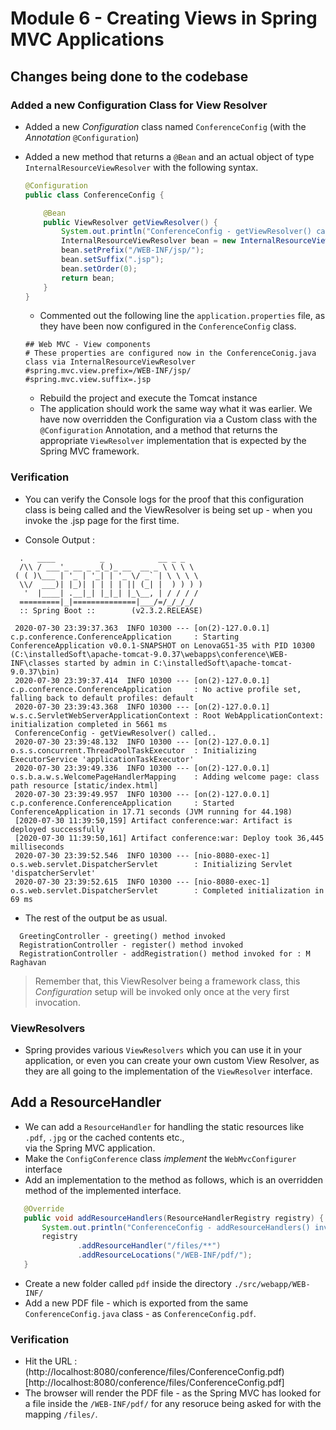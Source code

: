 # Module 6 - Creating Views in Spring MVC Applications

## Changes being done to the codebase

### Added a new Configuration Class for  View Resolver

 * Added a new *Configuration* class named `ConferenceConfig` (with the _Annotation_ `@Configuration`)
 * Added a new method that returns a `@Bean` and an actual object of type `InternalResourceViewResolver` with the 
   following syntax.
   
   ```java
   @Configuration
   public class ConferenceConfig {
   
       @Bean
       public ViewResolver getViewResolver() {
           System.out.println("ConferenceConfig - getViewResolver() called..");
           InternalResourceViewResolver bean = new InternalResourceViewResolver();
           bean.setPrefix("/WEB-INF/jsp/");
           bean.setSuffix(".jsp");
           bean.setOrder(0);
           return bean;
       }
   }
   ```
   * Commented out the following line the `application.properties` file, as they have been 
   now configured in the `ConferenceConfig` class.
   
   ```properties
   ## Web MVC - View components
   # These properties are configured now in the ConferenceConig.java class via InternalResourceViewResolver
   #spring.mvc.view.prefix=/WEB-INF/jsp/
   #spring.mvc.view.suffix=.jsp
   ```
   
   * Rebuild the project and execute the Tomcat instance
   * The application should work the same way what it was earlier. We have now overridden the 
   Configuration via a Custom class with the `@Configuration` Annotation, and a method that returns the
   appropriate `ViewResolver` implementation that is expected by the Spring MVC framework.
   
  ### Verification 
  
   * You can verify the Console logs for the proof that this configuration class is being called and the 
   ViewResolver is being set up - when you invoke the .jsp page for the first time.
   
   * Console Output :
   
   ```text
     .   ____          _            __ _ _
     /\\ / ___'_ __ _ _(_)_ __  __ _ \ \ \ \
    ( ( )\___ | '_ | '_| | '_ \/ _` | \ \ \ \
     \\/  ___)| |_)| | | | | || (_| |  ) ) ) )
      '  |____| .__|_| |_|_| |_\__, | / / / /
     =========|_|==============|___/=/_/_/_/
     :: Spring Boot ::        (v2.3.2.RELEASE)
    
    2020-07-30 23:39:37.363  INFO 10300 --- [on(2)-127.0.0.1] c.p.conference.ConferenceApplication     : Starting ConferenceApplication v0.0.1-SNAPSHOT on LenovaG51-35 with PID 10300 (C:\installedSoft\apache-tomcat-9.0.37\webapps\conference\WEB-INF\classes started by admin in C:\installedSoft\apache-tomcat-9.0.37\bin)
    2020-07-30 23:39:37.414  INFO 10300 --- [on(2)-127.0.0.1] c.p.conference.ConferenceApplication     : No active profile set, falling back to default profiles: default
    2020-07-30 23:39:43.368  INFO 10300 --- [on(2)-127.0.0.1] w.s.c.ServletWebServerApplicationContext : Root WebApplicationContext: initialization completed in 5661 ms
    ConferenceConfig - getViewResolver() called..
    2020-07-30 23:39:48.132  INFO 10300 --- [on(2)-127.0.0.1] o.s.s.concurrent.ThreadPoolTaskExecutor  : Initializing ExecutorService 'applicationTaskExecutor'
    2020-07-30 23:39:49.336  INFO 10300 --- [on(2)-127.0.0.1] o.s.b.a.w.s.WelcomePageHandlerMapping    : Adding welcome page: class path resource [static/index.html]
    2020-07-30 23:39:49.957  INFO 10300 --- [on(2)-127.0.0.1] c.p.conference.ConferenceApplication     : Started ConferenceApplication in 17.71 seconds (JVM running for 44.198)
    [2020-07-30 11:39:50,159] Artifact conference:war: Artifact is deployed successfully
    [2020-07-30 11:39:50,161] Artifact conference:war: Deploy took 36,445 milliseconds
    2020-07-30 23:39:52.546  INFO 10300 --- [nio-8080-exec-1] o.s.web.servlet.DispatcherServlet        : Initializing Servlet 'dispatcherServlet'
    2020-07-30 23:39:52.615  INFO 10300 --- [nio-8080-exec-1] o.s.web.servlet.DispatcherServlet        : Completed initialization in 69 ms
   ```
  * The rest of the output be as usual. 
  
  ```text
    GreetingController - greeting() method invoked
    RegistrationController - register() method invoked
    RegistrationController - addRegistration() method invoked for : M Raghavan 
  ```
  > Remember that, this ViewResolver being a framework class, this *Configuration* setup will be invoked only once at the very first invocation.

### ViewResolvers

 *  Spring provides various `ViewResolvers` which you can use it in your application, or even you can
 create your own custom View Resolver, as they are all going to the implementation of the `ViewResolver` interface. 

## Add a ResourceHandler

 * We can add a `ResourceHandler` for handling the static resources like `.pdf`, `.jpg` or the cached contents etc.,  
 via the Spring MVC application.
 * Make the `ConfigConference` class *implement* the `WebMvcConfigurer` interface
 * Add an implementation to the method as follows, which is an overridden method of the implemented interface.
 
 ```java
    @Override
    public void addResourceHandlers(ResourceHandlerRegistry registry) {
        System.out.println("ConferenceConfig - addResourceHandlers() invoked.");
        registry
                .addResourceHandler("/files/**")
                .addResourceLocations("/WEB-INF/pdf/");
    } 
 ```
 * Create a new folder called `pdf` inside the directory `./src/webapp/WEB-INF/` 
 * Add a new PDF file - which is exported from the same `ConferenceConfig.java` class - as `ConferenceConfig.pdf`.
  
### Verification

 * Hit the URL : (http://localhost:8080/conference/files/ConferenceConfig.pdf) [http://localhost:8080/conference/files/ConferenceConfig.pdf]
 * The browser will render the PDF file - as the Spring MVC has looked for a file inside the `/WEB-INF/pdf/` for any resoruce
 being asked for with the mapping `/files/`.